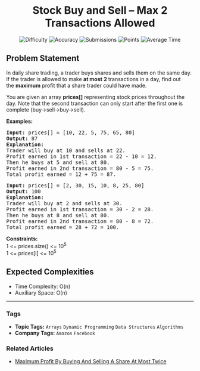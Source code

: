 <h1 align="center">Stock Buy and Sell – Max 2 Transactions Allowed</h1>

<p align="center">
  <img alt="Difficulty" title="Difficulty" src="https://custom-icon-badges.demolab.com/badge/Difficulty: Hard-1F222E?style=for-the-badge&logoColor=white&logo=fire"/>
  <img alt="Accuracy" title="Accuracy" src="https://custom-icon-badges.demolab.com/badge/Accuracy: 50.13%25-1F222E?style=for-the-badge&logoColor=white&logo=target"/>
  <img alt="Submissions" title="Submissions" src="https://custom-icon-badges.demolab.com/badge/Submissions: 70K+-1F222E?style=for-the-badge&logoColor=white&logo=repo"/>
  <img alt="Points" title="Points" src="https://custom-icon-badges.demolab.com/badge/Points: 8-1F222E?style=for-the-badge&logoColor=white&logo=award"/>
  <img alt="Average Time" title="Average Time" src="https://custom-icon-badges.demolab.com/badge/Average%20Time: 20m-1F222E?style=for-the-badge&logoColor=white&logo=clock"/>
</p>

## Problem Statement

In daily share trading, a trader buys shares and sells them on the same day. If the trader is allowed to make <b>at most</b> <b>2 </b>transactions in a day, find out the <b>maximum</b> profit that a share trader could have made. 

You are given an array <b>prices[]</b> representing stock prices throughout the day. Note that the second transaction can only start after the first one is complete (buy->sell->buy->sell).

<b>Examples:</b>

<pre><b>Input: </b>prices[] = [10, 22, 5, 75, 65, 80]
<b>Output: </b>87
<b>Explanation: <br></b>Trader will buy at 10 and sells at 22. <br>Profit earned in 1st transaction = 22 - 10 = 12. <br>Then he buys at 5 and sell at 80. <br>Profit earned in 2nd transaction = 80 - 5 = 75. <br>Total profit earned = 12 + 75 = 87. </pre>

<pre><b>Input: </b>prices[] = [2, 30, 15, 10, 8, 25, 80]
<b>Output: </b>100
<b>Explanation: <br></b>Trader will buy at 2 and sells at 30. <br>Profit earned in 1st transaction = 30 - 2 = 28. <br>Then he buys at 8 and sell at 80. <br>Profit earned in 2nd transaction = 80 - 8 = 72. <br>Total profit earned = 28 + 72 = 100.</pre>

<b>Constraints:<br></b>1 <= prices.size() <= 10<sup>5<br></sup>1 <= prices[i] <= 10<sup>5</sup>

## Expected Complexities
- Time Complexity: O(n)
- Auxiliary Space: O(n)

<hr>

### Tags
- **Topic Tags:** `Arrays` `Dynamic Programming` `Data Structures` `Algorithms`
- **Company Tags:** `Amazon` `Facebook`

### Related Articles
- [Maximum Profit By Buying And Selling A Share At Most Twice](https://www.geeksforgeeks.org/maximum-profit-by-buying-and-selling-a-share-at-most-twice/)
